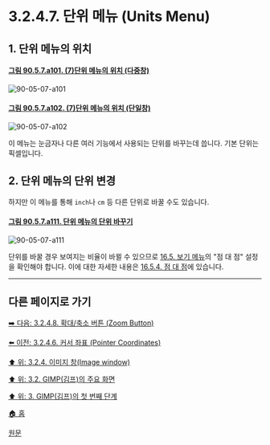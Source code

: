 # 3.2.4.7. 단위 메뉴 (Units Menu)

<a id="03-02-04-07-s1"></a>

## 1. 단위 메뉴의 위치

<a id="90-05-07-a101"></a>

#### [그림 90.5.7.a101. (7)단위 메뉴의 위치 (다중창)](./90-05-07-units_menu.md#90-05-07-a101)
![90-05-07-a101](https://github.com/wonder13662/gimp/assets/15767104/04ea57d8-27c3-453b-9743-48a8a0d6b3ba)

<a id="90-05-07-a102"></a>

#### [그림 90.5.7.a102. (7)단위 메뉴의 위치 (단일창)](./90-05-07-units_menu.md#90-05-07-a102)
![90-05-07-a102](https://github.com/wonder13662/gimp/assets/15767104/a0bc73ac-0abb-4991-b689-0d49099357f8)

이 메뉴는 눈금자나 다른 여러 기능에서 사용되는 단위를 바꾸는데 씁니다. 기본 단위는 픽셀입니다. 

<a id="03-02-04-07-s2"></a>

## 2. 단위 메뉴의 단위 변경
하지만 이 메뉴를 통해 `inch`나 `cm` 등 다른 단위로 바꿀 수도 있습니다. 

<a id="90-05-07-a111"></a>

#### [그림 90.5.7.a111. 단위 메뉴의 단위 바꾸기](./90-05-07-units_menu.md#90-05-07-a111)
![90-05-07-a111](https://github.com/wonder13662/gimp/assets/15767104/bbb5406d-d691-4523-b006-4f5057b495bb)

단위를 바꿀 경우 보여지는 비율이 바뀔 수 있으므로 [16.5. 보기 메뉴](16-05-00-the-view-menu.md)의 "점 대 점" 설정을 확인해야 합니다. 이에 대한 자세한 내용은 [16.5.4. 점 대 점](./16-05-04-00-dot-for-dot.md)에 있습니다.

***

## 다른 페이지로 가기

[➡️ 다음: 3.2.4.8. 확대/축소 버튼 (Zoom Button)](./03-02-04-08-zoom-button.md)

[⬅️ 이전: 3.2.4.6. 커서 좌표 (Pointer Coordinates)](./03-02-04-06-pointer-coordinates.md)

[⬆️ 위: 3.2.4. 이미지 창(Image window)](./03-02-04-00-image_window.md)

[⬆️ 위: 3.2. GIMP(김프)의 주요 화면](./03-02-00-main-window.md)

[⬆️ 위: 3. GIMP(김프)의 첫 번째 단계](./03-00-first-step-with-gimp.md)

[🏠 홈](./00-home.md)

[원문](https://docs.gimp.org/2.10/ko/gimp-image-window.html)
